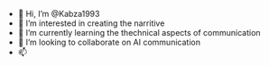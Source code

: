 - 👋 Hi, I’m @Kabza1993
- 👀 I’m interested in creating the narritive
- 🌱 I’m currently learning the thechnical aspects of communication
- 💞️ I’m looking to collaborate on AI communication 
- 📫 

<!---
Kabza1993/Kabza1993 is a ✨ special ✨ repository because its `README.md` (this file) appears on your GitHub profile.
You can click the Preview link to take a look at your changes.
--->
